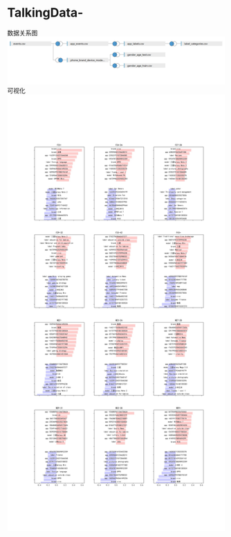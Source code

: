 # TalkingData-
数据关系图
![数据关系图](https://github.com/Allin2000/TalkingData-/blob/master/%E6%95%B0%E6%8D%AE%E5%85%B3%E7%B3%BB%E5%9B%BE.png)
可视化
![可视化](https://github.com/Allin2000/TalkingData-/blob/master/%E5%8F%AF%E8%A7%86%E5%8C%96.jpg)
